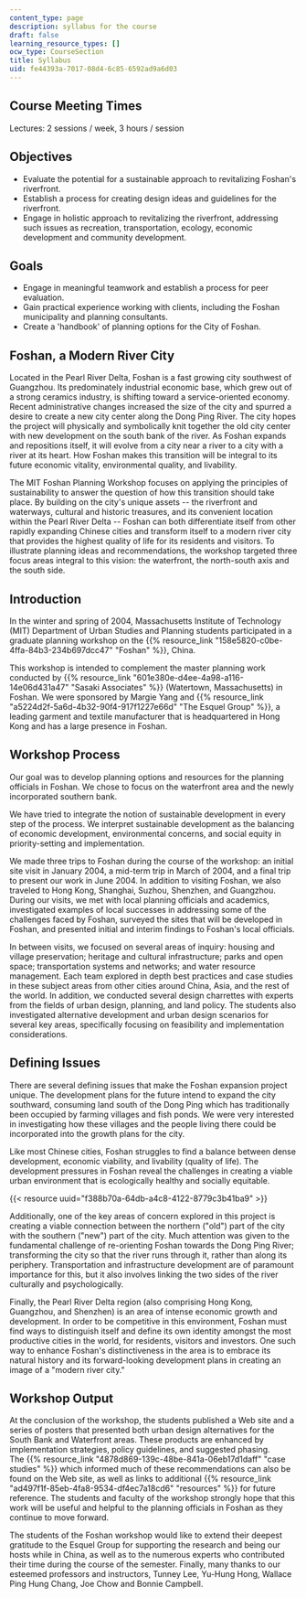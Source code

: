 ```yaml
---
content_type: page
description: syllabus for the course
draft: false
learning_resource_types: []
ocw_type: CourseSection
title: Syllabus
uid: fe44393a-7017-08d4-6c85-6592ad9a6d03
---
```

## Course Meeting Times

Lectures: 2 sessions / week, 3 hours / session

## Objectives

- Evaluate the potential for a sustainable approach to revitalizing Foshan's riverfront.
- Establish a process for creating design ideas and guidelines for the riverfront.
- Engage in holistic approach to revitalizing the riverfront, addressing such issues as recreation, transportation, ecology, economic development and community development.

## Goals

- Engage in meaningful teamwork and establish a process for peer evaluation.
- Gain practical experience working with clients, including the Foshan municipality and planning consultants.
- Create a 'handbook' of planning options for the City of Foshan.

## Foshan, a Modern River City

Located in the Pearl River Delta, Foshan is a fast growing city southwest of Guangzhou. Its predominately industrial economic base, which grew out of a strong ceramics industry, is shifting toward a service-oriented economy. Recent administrative changes increased the size of the city and spurred a desire to create a new city center along the Dong Ping River. The city hopes the project will physically and symbolically knit together the old city center with new development on the south bank of the river. As Foshan expands and repositions itself, it will evolve from a city near a river to a city with a river at its heart. How Foshan makes this transition will be integral to its future economic vitality, environmental quality, and livability.

The MIT Foshan Planning Workshop focuses on applying the principles of sustainability to answer the question of how this transition should take place. By building on the city's unique assets -- the riverfront and waterways, cultural and historic treasures, and its convenient location within the Pearl River Delta -- Foshan can both differentiate itself from other rapidly expanding Chinese cities and transform itself to a modern river city that provides the highest quality of life for its residents and visitors. To illustrate planning ideas and recommendations, the workshop targeted three focus areas integral to this vision: the waterfront, the north-south axis and the south side.

## Introduction

In the winter and spring of 2004, Massachusetts Institute of Technology (MIT) Department of Urban Studies and Planning students participated in a graduate planning workshop on the {{% resource_link "158e5820-c0be-4ffa-84b3-234b697dcc47" "Foshan" %}}, China.

This workshop is intended to complement the master planning work conducted by {{% resource_link "601e380e-d4ee-4a98-a116-14e06d431a47" "Sasaki Associates" %}} (Watertown, Massachusetts) in Foshan. We were sponsored by Margie Yang and {{% resource_link "a5224d2f-5a6d-4b32-90f4-917f1227e66d" "The Esquel Group" %}}, a leading garment and textile manufacturer that is headquartered in Hong Kong and has a large presence in Foshan.

## Workshop Process

Our goal was to develop planning options and resources for the planning officials in Foshan. We chose to focus on the waterfront area and the newly incorporated southern bank.

We have tried to integrate the notion of sustainable development in every step of the process. We interpret sustainable development as the balancing of economic development, environmental concerns, and social equity in priority-setting and implementation.

We made three trips to Foshan during the course of the workshop: an initial site visit in January 2004, a mid-term trip in March of 2004, and a final trip to present our work in June 2004. In addition to visiting Foshan, we also traveled to Hong Kong, Shanghai, Suzhou, Shenzhen, and Guangzhou. During our visits, we met with local planning officials and academics, investigated examples of local successes in addressing some of the challenges faced by Foshan, surveyed the sites that will be developed in Foshan, and presented initial and interim findings to Foshan's local officials.

In between visits, we focused on several areas of inquiry: housing and village preservation; heritage and cultural infrastructure; parks and open space; transportation systems and networks; and water resource management. Each team explored in depth best practices and case studies in these subject areas from other cities around China, Asia, and the rest of the world. In addition, we conducted several design charrettes with experts from the fields of urban design, planning, and land policy. The students also investigated alternative development and urban design scenarios for several key areas, specifically focusing on feasibility and implementation considerations.

## Defining Issues

There are several defining issues that make the Foshan expansion project unique. The development plans for the future intend to expand the city southward, consuming land south of the Dong Ping which has traditionally been occupied by farming villages and fish ponds. We were very interested in investigating how these villages and the people living there could be incorporated into the growth plans for the city.

Like most Chinese cities, Foshan struggles to find a balance between dense development, economic viability, and livability (quality of life). The development pressures in Foshan reveal the challenges in creating a viable urban environment that is ecologically healthy and socially equitable.

{{< resource uuid="f388b70a-64db-a4c8-4122-8779c3b41ba9" >}}

Additionally, one of the key areas of concern explored in this project is creating a viable connection between the northern ("old") part of the city with the southern ("new") part of the city. Much attention was given to the fundamental challenge of re-orienting Foshan towards the Dong Ping River; transforming the city so that the river runs through it, rather than along its periphery. Transportation and infrastructure development are of paramount importance for this, but it also involves linking the two sides of the river culturally and psychologically.

Finally, the Pearl River Delta region (also comprising Hong Kong, Guangzhou, and Shenzhen) is an area of intense economic growth and development. In order to be competitive in this environment, Foshan must find ways to distinguish itself and define its own identity amongst the most productive cities in the world, for residents, visitors and investors. One such way to enhance Foshan's distinctiveness in the area is to embrace its natural history and its forward-looking development plans in creating an image of a "modern river city."

## Workshop Output

At the conclusion of the workshop, the students published a Web site and a series of posters that presented both urban design alternatives for the South Bank and Waterfront areas. These products are enhanced by implementation strategies, policy guidelines, and suggested phasing. The {{% resource_link "4878d869-139c-48be-841a-06eb17d1daff" "case studies" %}} which informed much of these recommendations can also be found on the Web site, as well as links to additional {{% resource_link "ad497f1f-85eb-4fa8-9534-df4ec7a18cd6" "resources" %}} for future reference. The students and faculty of the workshop strongly hope that this work will be useful and helpful to the planning officials in Foshan as they continue to move forward.

The students of the Foshan workshop would like to extend their deepest gratitude to the Esquel Group for supporting the research and being our hosts while in China, as well as to the numerous experts who contributed their time during the course of the semester. Finally, many thanks to our esteemed professors and instructors, Tunney Lee, Yu-Hung Hong, Wallace Ping Hung Chang, Joe Chow and Bonnie Campbell.
